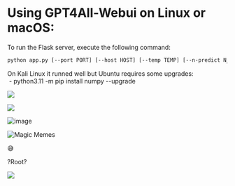# Using GPT4All-Webui on Linux or macOS:

To run the Flask server, execute the following command:

```bash
python app.py [--port PORT] [--host HOST] [--temp TEMP] [--n-predict N_PREDICT] [--top-k TOP_K] [--top-p TOP_P] [--repeat-penalty REPEAT_PENALTY] [--repeat-last-n REPEAT_LAST_N] [--ctx-size CTX_SIZE]
```

On Kali Linux it runned well but Ubuntu requires some upgrades:  
 - python3.11 -m pip install numpy --upgrade



![](https://user-images.githubusercontent.com/9384127/229806717-1b260484-723f-4780-b69b-d19c7375a84e.png)

![](https://user-images.githubusercontent.com/9384127/229807131-623e9017-1536-473c-9e54-58d64f007991.png)

![image](https://user-images.githubusercontent.com/827993/230358581-66e51227-dc39-4bf3-b840-92a59f60b154.png)

![Magic Memes](https://www.memesmonkey.com/images/memesmonkey/77/771330e9f7a2a22e7b412187a657045c.jpeg)

😅

?Root?

![](https://user-images.githubusercontent.com/9384127/230199605-ab29926d-07dc-4d4d-9fd9-c51f9e117dfb.jpeg)
